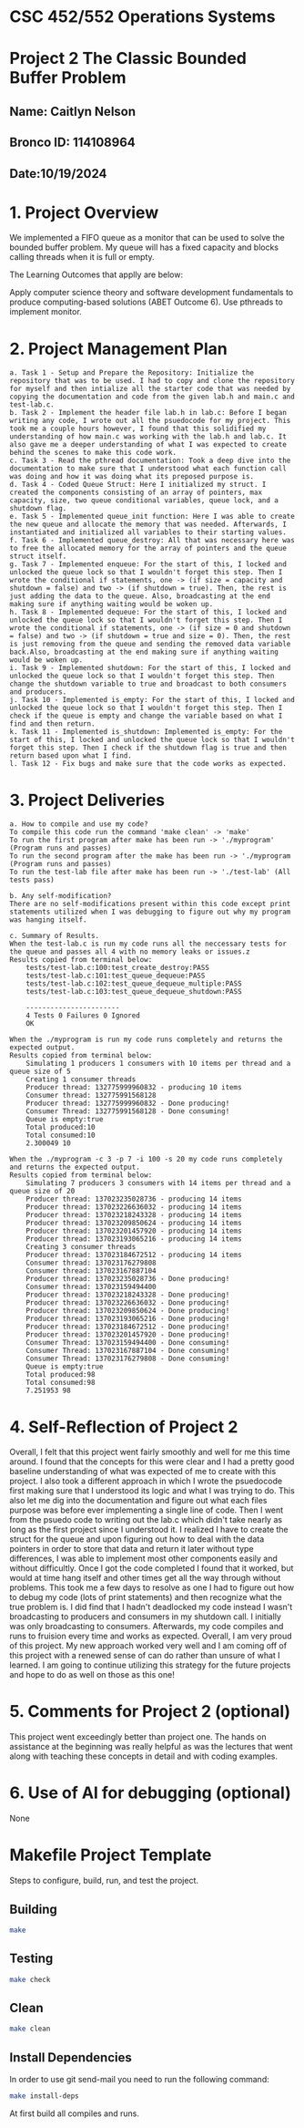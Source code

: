 # CSC 452/552 Operations Systems
# Project 2 The Classic Bounded Buffer Problem
## Name: Caitlyn Nelson
## Bronco ID: 114108964
## Date:10/19/2024

# 1. Project Overview

We implemented a FIFO queue as a monitor that can be used to solve the bounded buffer problem. My queue will has a fixed capacity and blocks calling threads when it is full or empty. 

The Learning Outcomes that applly are below:

Apply computer science theory and software development fundamentals to produce computing-based solutions (ABET Outcome 6).
Use pthreads to implement monitor.

# 2. Project Management Plan
    a. Task 1 - Setup and Prepare the Repository: Initialize the repository that was to be used. I had to copy and clone the repository for myself and then intialize all the starter code that was needed by copying the documentation and code from the given lab.h and main.c and test-lab.c.
    b. Task 2 - Implement the header file lab.h in lab.c: Before I began writing any code, I wrote out all the psuedocode for my project. This took me a couple hours however, I found that this solidified my understanding of how main.c was working with the lab.h and lab.c. It also gave me a deeper understanding of what I was expected to create behind the scenes to make this code work. 
    c. Task 3 - Read the pthread documentation: Took a deep dive into the documentation to make sure that I understood what each function call was doing and how it was doing what its preposed purpose is.
    d. Task 4 - Coded Queue Struct: Here I initialized my struct. I created the components consisting of an array of pointers, max capacity, size, two queue conditional variables, queue lock, and a shutdown flag.
    e. Task 5 - Implemented queue_init function: Here I was able to create the new queue and allocate the memory that was needed. Afterwards, I instantiated and initialized all variables to their starting values.
    f. Task 6 - Implemented queue_destroy: All that was necessary here was to free the allocated memory for the array of pointers and the queue struct itself.
    g. Task 7 - Implemented enqueue: For the start of this, I locked and unlocked the queue lock so that I wouldn't forget this step. Then I wrote the conditional if statements, one -> (if size = capacity and shutdown = false) and two -> (if shutdown = true). Then, the rest is just adding the data to the queue. Also, broadcasting at the end making sure if anything waiting would be woken up.
    h. Task 8 - Implemented dequeue: For the start of this, I locked and unlocked the queue lock so that I wouldn't forget this step. Then I wrote the conditional if statements, one -> (if size = 0 and shutdown = false) and two -> (if shutdown = true and size = 0). Then, the rest is just removing from the queue and sending the removed data variable back.Also, broadcasting at the end making sure if anything waiting would be woken up.
    i. Task 9 - Implemented shutdown: For the start of this, I locked and unlocked the queue lock so that I wouldn't forget this step. Then change the shutdown variable to true and broadcast to both consumers and producers.
    j. Task 10 - Implemented is_empty: For the start of this, I locked and unlocked the queue lock so that I wouldn't forget this step. Then I check if the queue is empty and change the variable based on what I find and then return.
    k. Task 11 - Implemented is_shutdown: Implemented is_empty: For the start of this, I locked and unlocked the queue lock so that I wouldn't forget this step. Then I check if the shutdown flag is true and then return based upon what I find.
    l. Task 12 - Fix bugs and make sure that the code works as expected.
    
# 3. Project Deliveries
    a. How to compile and use my code?
    To compile this code run the command 'make clean' -> 'make'
    To run the first program after make has been run -> './myprogram' (Program runs and passes)
    To run the second program after the make has been run -> './myprogram (Program runs and passes)
    To run the test-lab file after make has been run -> './test-lab' (All tests pass)

    b. Any self-modification?
    There are no self-modifications present within this code except print statements utilized when I was debugging to figure out why my program was hanging itself.

    c. Summary of Results.
    When the test-lab.c is run my code runs all the neccessary tests for the queue and passes all 4 with no memory leaks or issues.z
    Results copied from terminal below:
        tests/test-lab.c:100:test_create_destroy:PASS
        tests/test-lab.c:101:test_queue_dequeue:PASS
        tests/test-lab.c:102:test_queue_dequeue_multiple:PASS
        tests/test-lab.c:103:test_queue_dequeue_shutdown:PASS

        -----------------------
        4 Tests 0 Failures 0 Ignored 
        OK

    When the ./myprogram is run my code runs completely and returns the expected output.
    Results copied from terminal below:
        Simulating 1 producers 1 consumers with 10 items per thread and a queue size of 5
        Creating 1 consumer threads
        Producer thread: 132775999960832 - producing 10 items
        Consumer thread: 132775991568128
        Producer thread: 132775999960832 - Done producing!
        Consumer Thread: 132775991568128 - Done consuming!
        Queue is empty:true
        Total produced:10
        Total consumed:10
        2.300049 10

    When the ./myprogram -c 3 -p 7 -i 100 -s 20 my code runs completely and returns the expected output.
    Results copied from terminal below:
        Simulating 7 producers 3 consumers with 14 items per thread and a queue size of 20
        Producer thread: 137023235028736 - producing 14 items
        Producer thread: 137023226636032 - producing 14 items
        Producer thread: 137023218243328 - producing 14 items
        Producer thread: 137023209850624 - producing 14 items
        Producer thread: 137023201457920 - producing 14 items
        Producer thread: 137023193065216 - producing 14 items
        Creating 3 consumer threads
        Producer thread: 137023184672512 - producing 14 items
        Consumer thread: 137023176279808
        Consumer thread: 137023167887104
        Producer thread: 137023235028736 - Done producing!
        Consumer thread: 137023159494400
        Producer thread: 137023218243328 - Done producing!
        Producer thread: 137023226636032 - Done producing!
        Producer thread: 137023209850624 - Done producing!
        Producer thread: 137023193065216 - Done producing!
        Producer thread: 137023184672512 - Done producing!
        Producer thread: 137023201457920 - Done producing!
        Consumer Thread: 137023159494400 - Done consuming!
        Consumer Thread: 137023167887104 - Done consuming!
        Consumer Thread: 137023176279808 - Done consuming!
        Queue is empty:true
        Total produced:98
        Total consumed:98
        7.251953 98

# 4. Self-Reflection of Project 2
Overall, I felt that this project went fairly smoothly and well for me this time around. I found that the concepts for this were clear and I had a pretty good baseline understanding of what was expected of me to create with this project. I also took a different approach in which I wrote the psuedocode first making sure that I understood its logic and what I was trying to do. This also let me dig into the documentation and figure out what each files purpose was before ever implementing a single line of code. Then I went from the psuedo code to writing out the lab.c which didn't take nearly as long as the first project since I understood it. I realized I have to create the struct for the queue and upon figuring out how to deal with the data pointers in order to store that data and return it later without type differences, I was able to implement most other components easily and without difficultly. Once I got the code completed I found that it worked, but would at time hang itself and other times get all the way through without problems. This took me a few days to resolve as one I had to figure out how to debug my code (lots of print statements) and then recognize what the true problem is. I did find that I hadn't deadlocked my code instead I wasn't broadcasting to producers and consumers in my shutdown call. I initially was only broadcasting to consumers. Afterwards, my code compiles and runs to fruision every time and works as expected. Overall, I am very proud of this project. My new approach worked very well and I am coming off of this project with a renewed sense of can do rather than unsure of what I learned. I am going to continue utilizing this strategy for the future projects and hope to do as well on those as this one!

# 5. Comments for Project 2 (optional)
This project went exceedingly better than project one. The hands on assistance at the beginning was really helpful as was the lectures that went along with teaching these concepts in detail and with coding examples.

# 6. Use of AI for debugging (optional)
None

# Makefile Project Template

Steps to configure, build, run, and test the project.

## Building

```bash
make
```

## Testing

```bash
make check
```

## Clean

```bash
make clean
```

## Install Dependencies

In order to use git send-mail you need to run the following command:

```bash
make install-deps
```

At first build all compiles and runs.
